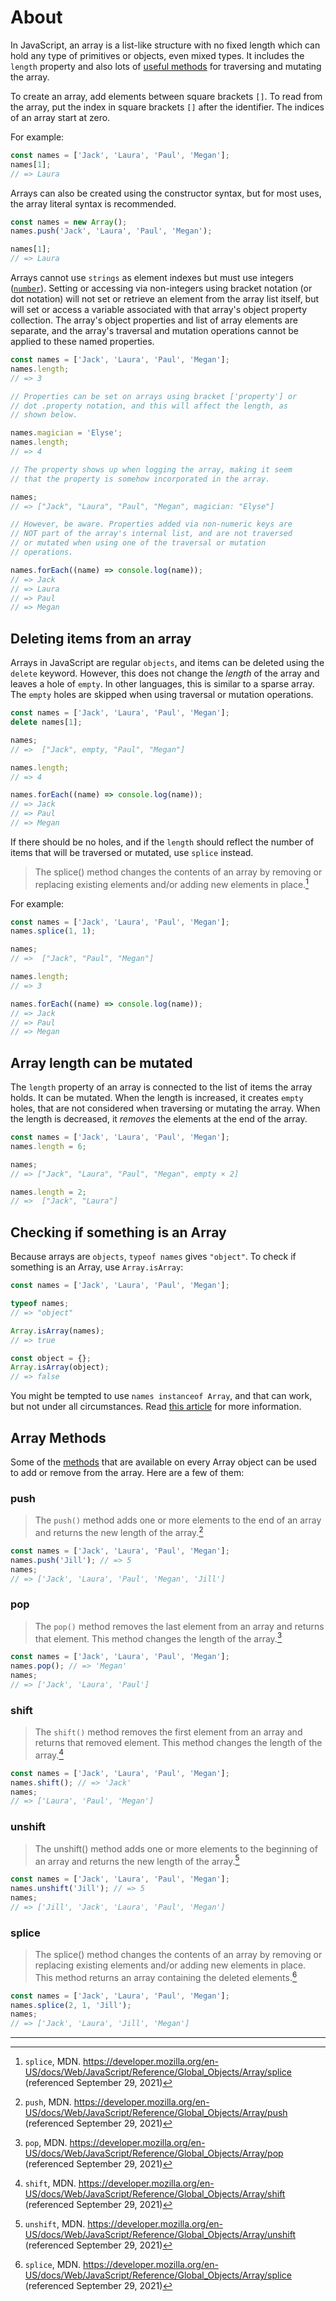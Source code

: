 # About

In JavaScript, an array is a list-like structure with no fixed length which can hold any type of primitives or objects, even mixed types.
It includes the `length` property and also lots of [useful methods][array-docs] for traversing and mutating the array.

To create an array, add elements between square brackets `[]`.
To read from the array, put the index in square brackets `[]` after the identifier. The indices of an array start at zero.

For example:

```javascript
const names = ['Jack', 'Laura', 'Paul', 'Megan'];
names[1];
// => Laura
```

Arrays can also be created using the constructor syntax, but for most uses, the array literal syntax is recommended.

```javascript
const names = new Array();
names.push('Jack', 'Laura', 'Paul', 'Megan');

names[1];
// => Laura
```

Arrays cannot use `strings` as element indexes but must use integers ([`number`][concept-numbers]).
Setting or accessing via non-integers using bracket notation (or dot notation) will not set or retrieve an element from the array list itself, but will set or access a variable associated with that array's object property collection.
The array's object properties and list of array elements are separate, and the array's traversal and mutation operations cannot be applied to these named properties.

```javascript
const names = ['Jack', 'Laura', 'Paul', 'Megan'];
names.length;
// => 3

// Properties can be set on arrays using bracket ['property'] or
// dot .property notation, and this will affect the length, as
// shown below.

names.magician = 'Elyse';
names.length;
// => 4

// The property shows up when logging the array, making it seem
// that the property is somehow incorporated in the array.

names;
// => ["Jack", "Laura", "Paul", "Megan", magician: "Elyse"]

// However, be aware. Properties added via non-numeric keys are
// NOT part of the array's internal list, and are not traversed
// or mutated when using one of the traversal or mutation
// operations.

names.forEach((name) => console.log(name));
// => Jack
// => Laura
// => Paul
// => Megan
```

## Deleting items from an array

Arrays in JavaScript are regular `objects`, and items can be deleted using the `delete` keyword.
However, this does not change the _length_ of the array and leaves a hole of `empty`.
In other languages, this is similar to a sparse array.
The `empty` holes are skipped when using traversal or mutation operations.

```javascript
const names = ['Jack', 'Laura', 'Paul', 'Megan'];
delete names[1];

names;
// =>  ["Jack", empty, "Paul", "Megan"]

names.length;
// => 4

names.forEach((name) => console.log(name));
// => Jack
// => Paul
// => Megan
```

If there should be no holes, and if the `length` should reflect the number of items that will be traversed or mutated, use `splice` instead.

> The splice() method changes the contents of an array by removing or replacing existing elements and/or adding new elements in place.[^5]

For example:

```javascript
const names = ['Jack', 'Laura', 'Paul', 'Megan'];
names.splice(1, 1);

names;
// =>  ["Jack", "Paul", "Megan"]

names.length;
// => 3

names.forEach((name) => console.log(name));
// => Jack
// => Paul
// => Megan
```

## Array length can be mutated

The `length` property of an array is connected to the list of items the array holds.
It can be mutated.
When the length is increased, it creates `empty` holes, that are not considered when traversing or mutating the array.
When the length is decreased, it _removes_ the elements at the end of the array.

```javascript
const names = ['Jack', 'Laura', 'Paul', 'Megan'];
names.length = 6;

names;
// => ["Jack", "Laura", "Paul", "Megan", empty × 2]

names.length = 2;
// =>  ["Jack", "Laura"]
```

## Checking if something is an Array

Because arrays are `objects`, `typeof names` gives `"object"`.
To check if something is an Array, use `Array.isArray`:

```javascript
const names = ['Jack', 'Laura', 'Paul', 'Megan'];

typeof names;
// => "object"

Array.isArray(names);
// => true

const object = {};
Array.isArray(object);
// => false
```

You might be tempted to use `names instanceof Array`, and that can work, but not under all circumstances.
Read [this article][instanceof-vs-array-is-array] for more information.

## Array Methods

Some of the [methods][array_methods] that are available on every Array object can be used to add or remove from the array.
Here are a few of them:

### push

> The `push()` method adds one or more elements to the end of an array and returns the new length of the array.[^1]

```javascript
const names = ['Jack', 'Laura', 'Paul', 'Megan'];
names.push('Jill'); // => 5
names;
// => ['Jack', 'Laura', 'Paul', 'Megan', 'Jill']
```

### pop

> The `pop()` method removes the last element from an array and returns that element.
> This method changes the length of the array.[^2]

```javascript
const names = ['Jack', 'Laura', 'Paul', 'Megan'];
names.pop(); // => 'Megan'
names;
// => ['Jack', 'Laura', 'Paul']
```

### shift

> The `shift()` method removes the first element from an array and returns that removed element.
> This method changes the length of the array.[^3]

```javascript
const names = ['Jack', 'Laura', 'Paul', 'Megan'];
names.shift(); // => 'Jack'
names;
// => ['Laura', 'Paul', 'Megan']
```

### unshift

> The unshift() method adds one or more elements to the beginning of an array and returns the new length of the array.[^4]

```javascript
const names = ['Jack', 'Laura', 'Paul', 'Megan'];
names.unshift('Jill'); // => 5
names;
// => ['Jill', 'Jack', 'Laura', 'Paul', 'Megan']
```

### splice

> The splice() method changes the contents of an array by removing or replacing existing elements and/or adding new elements in place.
> This method returns an array containing the deleted elements.[^5]

```javascript
const names = ['Jack', 'Laura', 'Paul', 'Megan'];
names.splice(2, 1, 'Jill');
names;
// => ['Jack', 'Laura', 'Jill', 'Megan']
```

---

[^1]: `push`, MDN. <https://developer.mozilla.org/en-US/docs/Web/JavaScript/Reference/Global_Objects/Array/push> (referenced September 29, 2021)
[^2]: `pop`, MDN. <https://developer.mozilla.org/en-US/docs/Web/JavaScript/Reference/Global_Objects/Array/pop> (referenced September 29, 2021)
[^3]: `shift`, MDN. <https://developer.mozilla.org/en-US/docs/Web/JavaScript/Reference/Global_Objects/Array/shift> (referenced September 29, 2021)
[^4]: `unshift`, MDN. <https://developer.mozilla.org/en-US/docs/Web/JavaScript/Reference/Global_Objects/Array/unshift> (referenced September 29, 2021)
[^5]: `splice`, MDN. <https://developer.mozilla.org/en-US/docs/Web/JavaScript/Reference/Global_Objects/Array/splice> (referenced September 29, 2021)

[array-docs]: https://developer.mozilla.org/en-US/docs/Web/JavaScript/Reference/Global_Objects/Array#Instance_methods
[concept-numbers]: /tracks/javascript/concepts/numbers
[instanceof-vs-array-is-array]: https://web.mit.edu/jwalden/www/isArray.html
[array_methods]: https://developer.mozilla.org/en-US/docs/Web/JavaScript/Reference/Global_Objects/Array
